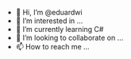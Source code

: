 - 👋 Hi, I’m @eduardwi
- 👀 I’m interested in ...
- 🌱 I’m currently learning C#
- 💞️ I’m looking to collaborate on ...
- 📫 How to reach me ...

<!---
eduardwi/eduardwi is a ✨ special ✨ repository because its `README.md` (this file) appears on your GitHub profile.
You can click the Preview link to take a look at your changes.
--->
